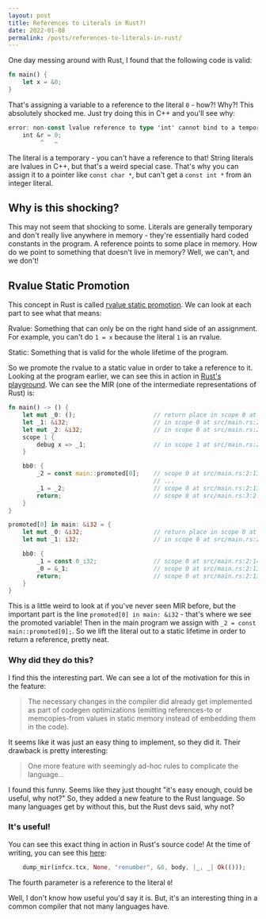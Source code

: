 ```yaml
---
layout: post
title: References to Literals in Rust?!
date: 2022-01-08
permalink: /posts/references-to-literals-in-rust/
---
```


One day messing around with Rust, I found that the following code is valid:

``` rust
fn main() {
    let x = &0;
}
```

That's assigning a variable to a reference to the literal `0` - how?! Why?! This absolutely shocked me. Just try doing this in C++ and you'll see why:

``` rust
error: non-const lvalue reference to type 'int' cannot bind to a temporary of type 'int'
    int &r = 0;
         ^   ~
```

The literal is a temporary - you can't have a reference to that! String literals are lvalues in C++, but that's a weird special case. That's why you can assign it to a pointer like `const char *`, but can't get a `const int *` from an integer literal.

## Why is this shocking?

This may not seem that shocking to some. Literals are generally temporary and don't really live anywhere in memory - they're essentially hard coded constants in the program. A reference points to some place in memory. How do we point to something that doesn't live in memory? Well, we can't, and we don't!

## Rvalue Static Promotion

This concept in Rust is called [rvalue static promotion](https://rust-lang.github.io/rfcs/1414-rvalue_static_promotion.html). We can look at each part to see what that means:

Rvalue: Something that can only be on the right hand side of an assignment. For example, you can't do `1 = x` because the literal `1` is an rvalue.

Static: Something that is valid for the whole lifetime of the program.

So we promote the rvalue to a static value in order to take a reference to it. Looking at the program earlier, we can see this in action in [Rust's playground](https://play.rust-lang.org/?version=stable&mode=debug&edition=2021&gist=9fe3d6deffc976b8394163f6008b9093). We can see the MIR (one of the intermediate representations of Rust) is:


``` rust
fn main() -> () {
    let mut _0: ();                      // return place in scope 0 at src/main.rs:1:11: 1:11
    let _1: &i32;                        // in scope 0 at src/main.rs:2:9: 2:10
    let mut _2: &i32;                    // in scope 0 at src/main.rs:2:13: 2:15
    scope 1 {
        debug x => _1;                   // in scope 1 at src/main.rs:2:9: 2:10
    }

    bb0: {
        _2 = const main::promoted[0];    // scope 0 at src/main.rs:2:13: 2:15
                                         // ...
        _1 = _2;                         // scope 0 at src/main.rs:2:13: 2:15
        return;                          // scope 0 at src/main.rs:3:2: 3:2
    }
}

promoted[0] in main: &i32 = {
    let mut _0: &i32;                    // return place in scope 0 at src/main.rs:2:13: 2:15
    let mut _1: i32;                     // in scope 0 at src/main.rs:2:14: 2:15

    bb0: {
        _1 = const 0_i32;                // scope 0 at src/main.rs:2:14: 2:15
        _0 = &_1;                        // scope 0 at src/main.rs:2:13: 2:15
        return;                          // scope 0 at src/main.rs:2:13: 2:15
    }
}
```

This is a little weird to look at if you've never seen MIR before, but the important part is the line `promoted[0] in main: &i32` - that's where we see the promoted variable! Then in the main program we assign with `_2 = const main::promoted[0];`. So we lift the literal out to a static lifetime in order to return a reference, pretty neat.

### Why did they do this?

I find this the interesting part. We can see a lot of the motivation for this in the feature:

> The necessary changes in the compiler did already get implemented as part of codegen optimizations (emitting references-to or memcopies-from values in static memory instead of embedding them in the code).

It seems like it was just an easy thing to implement, so they did it. Their drawback is pretty interesting:

> One more feature with seemingly ad-hoc rules to complicate the language...

I found this funny. Seems like they just thought "it's easy enough, could be useful, why not?" So, they added a new feature to the Rust language. So many languages get by without this, but the Rust devs said, why not?

### It's useful!

You can see this exact thing in action in Rust's source code! At the time of writing, you can see this [here](https://github.com/rust-lang/rust/blob/8b09ba6a5d5c644fe0f1c27c7f9c80b334241707/compiler/rustc_borrowck/src/nll.rs#L74):

``` rust
    dump_mir(infcx.tcx, None, "renumber", &0, body, |_, _| Ok(()));
```

The fourth parameter is a reference to the literal `0`!

Well, I don't know how useful you'd say it is. But, it's an interesting thing in a common compiler that not many languages have.
